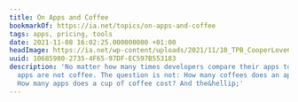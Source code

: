 ```yaml
---
title: On Apps and Coffee
bookmarkOf: https://ia.net/topics/on-apps-and-coffee
tags: apps, pricing, tools
date: 2021-11-08 16:02:25.000000000 +01:00
headImage: https://ia.net/wp-content/uploads/2021/11/10_TPB_CooperLoveCoffee_1003_Breakfast.png
uuid: 10685980-2735-4F65-97DF-EC597B553183
description: 'No matter how many times developers compare their apps to coffee...
  apps are not coffee. The question is not: How many coffees does an app cost. It''s:
  How many apps does a cup of coffee cost? And the&hellip;'
---
```



